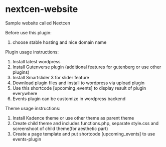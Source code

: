# nextcen-website
Sample website called Nextcen

Before use this plugin:
1. choose stable hosting and nice domain name

Plugin usage instructions:
1. Install latest wordpress
2. Install Gutenverse plugin (additional features for gutenberg or use other plugins)
3. Install Smartslider 3 for slider feature
4. Download plugin files and install to wordpress via upload plugin
5. Use this shortcode [upcoming_events] to display result of plugin everywhere
6. Events plugin can be customize in wordpress backend

Theme usage instructions:
1. Install Kadence theme or use other theme as parent theme
2. Create child theme and includes functions.php, separate style.css and screenshoot of child theme(for aesthetic part)
3. Create a page template and put shortcode [upcoming_events] to use events-plugin
